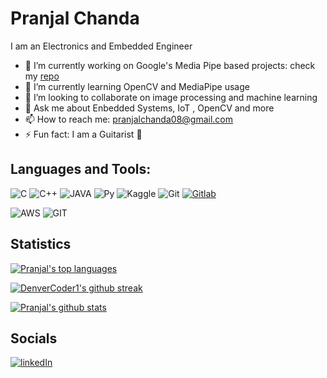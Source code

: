 # Pranjal Chanda
I am an Electronics and Embedded Engineer

- 🔭 I’m currently working on Google's Media Pipe based projects: check my [repo](https://github.com/pranjalchanda08/MediaPipe-Project)
- 🌱 I’m currently learning OpenCV and MediaPipe usage
- 👯 I’m looking to collaborate on image processing and machine learning
- 💬 Ask me about Enbedded Systems, IoT , OpenCV and more
- 📫 How to reach me: pranjalchanda08@gmail.com
- ⚡ Fun fact: I am a Guitarist :guitar:

## Languages and Tools:

![C](https://img.shields.io/badge/C-00599C?style=for-the-badge&logo=c&logoColor=white) 
![C++](https://img.shields.io/badge/C%2B%2B-00599C?style=for-the-badge&logo=c%2B%2B&logoColor=white)
![JAVA](https://img.shields.io/badge/Java-ED8B00?style=for-the-badge&logo=java&logoColor=white)
![Py](https://img.shields.io/badge/Python-3776AB?style=for-the-badge&logo=python&logoColor=white)
![Kaggle](https://img.shields.io/badge/Kaggle-20BEFF?style=for-the-badge&logo=Kaggle&logoColor=white)
![Git](https://img.shields.io/badge/GitHub-100000?style=for-the-badge&logo=github&logoColor=white)
[![Gitlab](https://img.shields.io/badge/GitLab-330F63?style=for-the-badge&logo=gitlab&logoColor=white)](https://gitlab.com/pranjalchanda08)

![AWS](https://camo.githubusercontent.com/a9a6331c55317d11d34ac8978cc80493d91e4b4a1bedfe3ec7b5d7610d007a47/68747470733a2f2f696d672e736869656c64732e696f2f62616467652f4157532532302d2532334646393930302e7376673f267374796c653d666f722d7468652d6261646765266c6f676f3d616d617a6f6e2d617773266c6f676f436f6c6f723d7768697465)
![GIT](https://camo.githubusercontent.com/22d1116e541b7b380161ed7c77ceb24e5e88a71acbec6d9dae7a5624b23a46fd/68747470733a2f2f696d672e736869656c64732e696f2f62616467652f6769742532302d2532334630353033332e7376673f267374796c653d666f722d7468652d6261646765266c6f676f3d676974266c6f676f436f6c6f723d7768697465)


## Statistics
[![Pranjal's top languages](https://github-readme-stats.vercel.app/api/top-langs/?username=pranjalchanda08&theme=white)](https://github.com/anuraghazra/github-readme-stats)

[![DenverCoder1's github streak](https://github-readme-streak-stats.herokuapp.com/?user=pranjalchanda08&theme=white)](https://github.com/pranjalchanda08/github-readme-streak-stats)

[![Pranjal's github stats](https://github-readme-stats.vercel.app/api?username=pranjalchanda08&theme=white)](https://github.com/pranjalchanda08/github-readme-stats)

## Socials
[![linkedIn](https://img.shields.io/badge/LinkedIn-0077B5?style=for-the-badge&logo=linkedin&logoColor=white)](https://www.linkedin.com/in/pranjal-chanda/)


